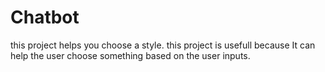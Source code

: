 # Chatbot
this project helps you choose a style.
this project is usefull because It can help the user choose something based on the user inputs.
